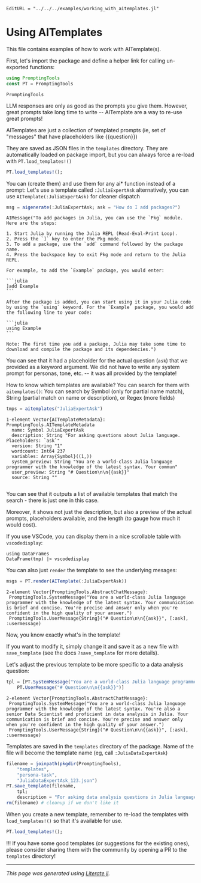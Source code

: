 ```@meta
EditURL = "../../../examples/working_with_aitemplates.jl"
```

# Using AITemplates

This file contains examples of how to work with AITemplate(s).

First, let's import the package and define a helper link for calling un-exported functions:

````julia
using PromptingTools
const PT = PromptingTools
````

````
PromptingTools
````

LLM responses are only as good as the prompts you give them. However, great prompts take long time to write -- AITemplate are a way to re-use great prompts!

AITemplates are just a collection of templated prompts (ie, set of "messages" that have placeholders like {{question}})

They are saved as JSON files in the `templates` directory.
They are automatically loaded on package import, but you can always force a re-load with `PT.load_templates!()`

````julia
PT.load_templates!();
````

You can (create them) and use them for any ai* function instead of a prompt:
Let's use a template called `:JuliaExpertAsk`
alternatively, you can use `AITemplate(:JuliaExpertAsk)` for cleaner dispatch

````julia
msg = aigenerate(:JuliaExpertAsk; ask = "How do I add packages?")
````

````
AIMessage("To add packages in Julia, you can use the `Pkg` module. Here are the steps:

1. Start Julia by running the Julia REPL (Read-Eval-Print Loop).
2. Press the `]` key to enter the Pkg mode.
3. To add a package, use the `add` command followed by the package name.
4. Press the backspace key to exit Pkg mode and return to the Julia REPL.

For example, to add the `Example` package, you would enter:

```julia
]add Example
```

After the package is added, you can start using it in your Julia code by using the `using` keyword. For the `Example` package, you would add the following line to your code:

```julia
using Example
```

Note: The first time you add a package, Julia may take some time to download and compile the package and its dependencies.")
````

You can see that it had a placeholder for the actual question (`ask`) that we provided as a keyword argument.
We did not have to write any system prompt for personas, tone, etc. -- it was all provided by the template!

How to know which templates are available? You can search for them with `aitemplates()`:
You can search by Symbol (only for partial name match), String (partial match on name or description), or Regex (more fields)

````julia
tmps = aitemplates("JuliaExpertAsk")
````

````
1-element Vector{AITemplateMetadata}:
PromptingTools.AITemplateMetadata
  name: Symbol JuliaExpertAsk
  description: String "For asking questions about Julia language. Placeholders: `ask`"
  version: String "1"
  wordcount: Int64 237
  variables: Array{Symbol}((1,))
  system_preview: String "You are a world-class Julia language programmer with the knowledge of the latest syntax. Your commun"
  user_preview: String "# Question\n\n{{ask}}"
  source: String ""


````

You can see that it outputs a list of available templates that match the search - there is just one in this case.

Moreover, it shows not just the description, but also a preview of the actual prompts, placeholders available, and the length (to gauge how much it would cost).

If you use VSCode, you can display them in a nice scrollable table with `vscodedisplay`:
```plaintext
using DataFrames
DataFrame(tmp) |> vscodedisplay
```

You can also just `render` the template to see the underlying mesages:

````julia
msgs = PT.render(AITemplate(:JuliaExpertAsk))
````

````
2-element Vector{PromptingTools.AbstractChatMessage}:
 PromptingTools.SystemMessage("You are a world-class Julia language programmer with the knowledge of the latest syntax. Your communication is brief and concise. You're precise and answer only when you're confident in the high quality of your answer.")
 PromptingTools.UserMessage{String}("# Question\n\n{{ask}}", [:ask], :usermessage)
````

Now, you know exactly what's in the template!

If you want to modify it, simply change it and save it as a new file with `save_template` (see the docs `?save_template` for more details).

Let's adjust the previous template to be more specific to a data analysis question:

````julia
tpl = [PT.SystemMessage("You are a world-class Julia language programmer with the knowledge of the latest syntax. You're also a senior Data Scientist and proficient in data analysis in Julia. Your communication is brief and concise. You're precise and answer only when you're confident in the high quality of your answer.")
    PT.UserMessage("# Question\n\n{{ask}}")]
````

````
2-element Vector{PromptingTools.AbstractChatMessage}:
 PromptingTools.SystemMessage("You are a world-class Julia language programmer with the knowledge of the latest syntax. You're also a senior Data Scientist and proficient in data analysis in Julia. Your communication is brief and concise. You're precise and answer only when you're confident in the high quality of your answer.")
 PromptingTools.UserMessage{String}("# Question\n\n{{ask}}", [:ask], :usermessage)
````

Templates are saved in the `templates` directory of the package. Name of the file will become the template name (eg, call `:JuliaDataExpertAsk`)

````julia
filename = joinpath(pkgdir(PromptingTools),
    "templates",
    "persona-task",
    "JuliaDataExpertAsk_123.json")
PT.save_template(filename,
    tpl;
    description = "For asking data analysis questions in Julia language. Placeholders: `ask`")
rm(filename) # cleanup if we don't like it
````

When you create a new template, remember to re-load the templates with `load_templates!()` so that it's available for use.

````julia
PT.load_templates!();
````

!!! If you have some good templates (or suggestions for the existing ones), please consider sharing them with the community by opening a PR to the `templates` directory!

---

*This page was generated using [Literate.jl](https://github.com/fredrikekre/Literate.jl).*


